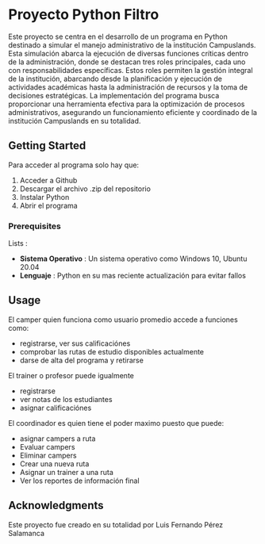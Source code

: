 # Proyecto Python Filtro
Este proyecto se centra en el desarrollo de un programa en Python destinado a simular el manejo administrativo de la institución Campuslands. Esta simulación abarca la ejecución de diversas funciones críticas dentro de la administración, donde se destacan tres roles principales, cada uno con responsabilidades específicas. Estos roles permiten la gestión integral de la institución, abarcando desde la planificación y ejecución de actividades académicas hasta la administración de recursos y la toma de decisiones estratégicas. La implementación del programa busca proporcionar una herramienta efectiva para la optimización de procesos administrativos, asegurando un funcionamiento eficiente y coordinado de la institución Campuslands en su totalidad.


## Getting Started
Para acceder al programa solo hay que:
1. Acceder a Github
2. Descargar el archivo .zip del repositorio
3. Instalar Python
4. Abrir el programa
### Prerequisites
 Lists : 
 - **Sistema Operativo** : Un sistema operativo como Windows 10, Ubuntu 20.04
 - **Lenguaje** : Python en su mas reciente actualización para evitar fallos

## Usage
El camper quien funciona como usuario
promedio accede a funciones como:
- registrarse, ver sus calificaciónes
- comprobar las rutas de estudio disponibles actualmente 
- darse de alta del programa y retirarse

El trainer o profesor puede igualmente
- registrarse
- ver notas de los estudiantes
- asignar calificaciónes

El coordinador es quien tiene el poder maximo puesto que puede: 
- asignar campers a ruta
- Evaluar campers
- Eliminar campers
- Crear una nueva ruta
- Asignar un trainer a una ruta
- Ver los reportes de información final


## Acknowledgments
Este proyecto fue creado en su totalidad por Luis Fernando Pérez Salamanca
